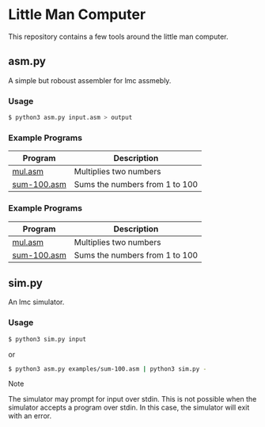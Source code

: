# Little Man Computer

This repository contains a few tools around the little man computer.

## asm.py

A simple but roboust assembler for lmc assmebly.

### Usage

```bash
$ python3 asm.py input.asm > output
```

### Example Programs

| Program                             | Description                    |
|-------------------------------------|--------------------------------|
| [mul.asm](examples/mul.asm)         | Multiplies two numbers         |
| [sum-100.asm](examples/sum-100.asm) | Sums the numbers from 1 to 100 |

### Example Programs

| Program                             | Description                    |
|-------------------------------------|--------------------------------|
| [mul.asm](examples/mul.asm)         | Multiplies two numbers         |
| [sum-100.asm](examples/sum-100.asm) | Sums the numbers from 1 to 100 |


## sim.py

An lmc simulator.

### Usage

```bash
$ python3 sim.py input
```
or
```bash
$ python3 asm.py examples/sum-100.asm | python3 sim.py -
```

> [!NOTE]
> The simulator may prompt for input over stdin. This is not possible when the simulator accepts a program over stdin. In this case, the simulator will exit with an error.
